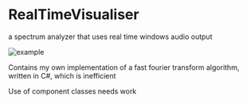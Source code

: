 # RealTimeVisualiser
a spectrum analyzer that uses real time windows audio output

![example](https://user-images.githubusercontent.com/70328797/198887706-e53ac257-89d8-4782-b3c9-b71518830d5a.png)

Contains my own implementation of a fast fourier transform algorithm, written in C#, which is inefficient

Use of component classes needs work


